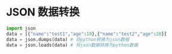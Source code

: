 # JSON 数据转换

~~~ python
import json
data = [{"name":"test1","age":10},{"name":"test2","age":20}]
data = json.dumps(data) # 将python转换为json数据
data = json.loads(data) # 将json数据转换为python数据
~~~


